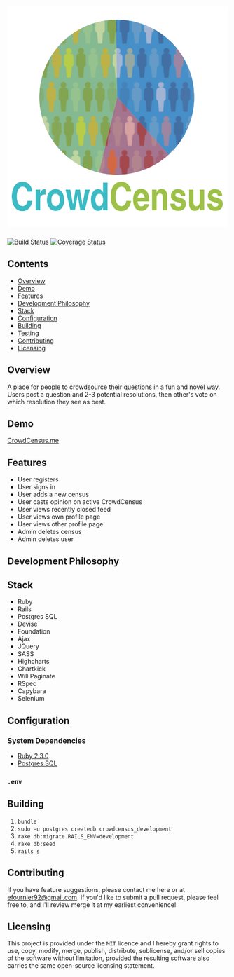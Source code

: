 # ![CrowdCensus](https://github.com/efournier92/CrowdCensus/blob/master/app/assets/img/logo/CrowdCensus_Logo.png)

![Build Status](https://codeship.com/projects/5cdff990-01e8-0134-5ed2-5a840fcbac76/status?branch=master)
[![Coverage Status](https://coveralls.io/repos/github/efournier92/crowdcensus.me/badge.svg?branch=master)](https://coveralls.io/github/efournier92/crowdcensus.me?branch=master)

## Contents
- [Overview](#overview)
- [Demo](#demo)
- [Features](#features)
- [Development Philosophy](#development-philosophy)
- [Stack](#stack)
- [Configuration](#configuration)
- [Building](#building)
- [Testing](#testing)
- [Contributing](#contributing)
- [Licensing](#licensing)

## Overview
A place for people to crowdsource their questions in a fun and novel way. Users post a question and 2-3 potential resolutions, then other's vote on which resolution they see as best.

## Demo
[CrowdCensus.me](http://crowdcensus.herokuapp.com)

## Features
- User registers
- User signs in
- User adds a new census
- User casts opinion on active CrowdCensus
- User views recently closed feed
- User views own profile page
- User views other profile page
- Admin deletes census
- Admin deletes user

## Development Philosophy

## Stack
- Ruby
- Rails
- Postgres SQL
- Devise
- Foundation
- Ajax
- JQuery
- SASS
- Highcharts
- Chartkick
- Will Paginate
- RSpec
- Capybara
- Selenium

## Configuration

### System Dependencies
- [Ruby 2.3.0](https://www.ruby-lang.org/en/news/2015/12/25/ruby-2-3-0-released/)
- [Postgres SQL](https://www.postgresql.org/)

### `.env`

## Building
1. `bundle`
2. `sudo -u postgres createdb crowdcensus_development`
3. `rake db:migrate RAILS_ENV=development`
4. `rake db:seed`
5. `rails s`

## Contributing
If you have feature suggestions, please contact me here or at efournier92@gmail.com. If you'd like to submit a pull request, please feel free to, and I'll review merge it at my earliest convenience!

## Licensing
This project is provided under the `MIT` licence and I hereby grant rights to use, copy, modify, merge, publish, distribute, sublicense, and/or sell copies of the software without limitation, provided the resulting software also carries the same open-source licensing statement.

